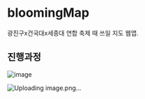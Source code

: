 # bloomingMap

광진구x건국대x세종대 연합 축제 때 쓰일 지도 웹앱.

## 진행과정

![image](https://github.com/B-SeungJin/bloomingMap/assets/96096917/bf024ab4-d217-475e-9f01-6c0779660fcf)

![Uploading image.png…]()

